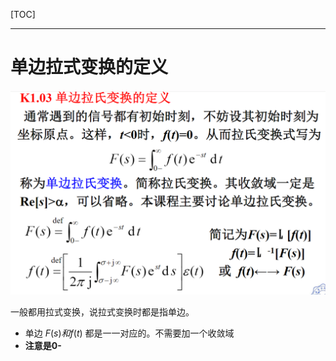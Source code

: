 [TOC]

----

# 单边拉式变换的定义

![](工程信号与系统-1.2单边拉式变换的定义.assets/2024-10-24-15-24-10-image.png)

一般都用拉式变换，说拉式变换时都是指单边。

- 单边 $F(s) 和 f(t)$ 都是一一对应的。不需要加一个收敛域
- **注意是0-**
